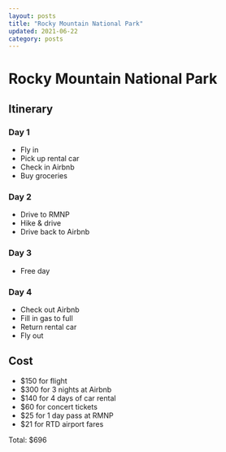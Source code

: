 ```yaml
---
layout: posts
title: "Rocky Mountain National Park"
updated: 2021-06-22
category: posts
---
```


# Rocky Mountain National Park

## Itinerary

### Day 1
- Fly in
- Pick up rental car
- Check in Airbnb
- Buy groceries

### Day 2
- Drive to RMNP
- Hike & drive
- Drive back to Airbnb

### Day 3
- Free day

### Day 4
- Check out Airbnb
- Fill in gas to full
- Return rental car
- Fly out

## Cost

- $150 for flight
- $300 for 3 nights at Airbnb
- $140 for 4 days of car rental
- $60 for concert tickets
- $25 for 1 day pass at RMNP
- $21 for RTD airport fares

Total: $696
